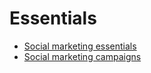 # Essentials

  * [Social marketing essentials](essentials/social_essentials.html)
  * [Social marketing campaigns](essentials/social_campaigns.html)

